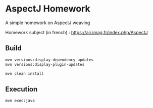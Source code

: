 AspectJ Homework
================

A simple homework on AspectJ weaving

Homework subject (in french) : https://air.imag.fr/index.php/AspectJ

Build
-----
```bash
mvn versions:display-dependency-updates
mvn versions:display-plugin-updates

mvn clean install
```

Execution
---------
```bash
mvn exec:java
```

